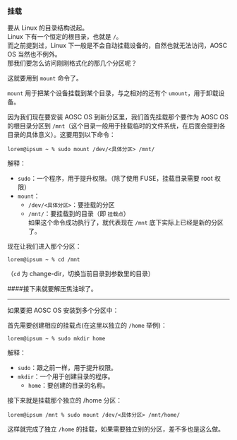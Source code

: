 ### 挂载

要从 Linux 的目录结构说起。  
Linux 下有一个恒定的根目录，也就是 `/`。  
而之前提到过，Linux 下一般是不会自动挂载设备的，自然也就无法访问，AOSC OS 当然也不例外。  
那我们要怎么访问刚刚格式化的那几个分区呢？

这就要用到 `mount` 命令了。

`mount` 用于把某个设备挂载到某个目录，与之相对的还有个 `umount`，用于卸载设备。

因为我们现在要安装 AOSC OS 到新分区里，我们首先挂载那个要作为 AOSC OS 的根目录分区到 `/mnt`（这个目录一般用于挂载临时的文件系统，在后面会提到各目录的具体意义）。这要用到以下命令：  
```
lorem@ipsum ~ % sudo mount /dev/<具体分区> /mnt/
```
解释：
- `sudo`：一个程序，用于提升权限。（除了使用 FUSE，挂载目录需要 root 权限）
- `mount`：
  - `/dev/<具体分区>`：要挂载的分区  
  - `/mnt/`：要挂载到的目录（即 `挂载点`）  
如果这个命令成功执行了，就代表现在 `/mnt` 底下实际上已经是新的分区了。

现在让我们进入那个分区：
```
lorem@ipsum ~ % cd /mnt
```
（`cd` 为 change-dir，切换当前目录到参数里的目录）

####接下来就要解压焦油球了。

-----
如果要把 AOSC OS 安装到多个分区中：

首先需要创建相应的挂载点(在这里以独立的 `/home` 举例)：
```
lorem@ipsum ~ % sudo mkdir home
```
解释：
- `sudo`：跟之前一样，用于提升权限。
- `mkdir`：一个用于创建目录的程序。
  - `home`：要创建的目录的名称。

接下来就是挂载那个独立的 /home 分区：
```
lorem@ipsum /mnt % sudo mount /dev/<具体分区> /mnt/home/
```

这样就完成了独立 `/home` 的挂载，如果需要独立别的分区，差不多也是这么做。